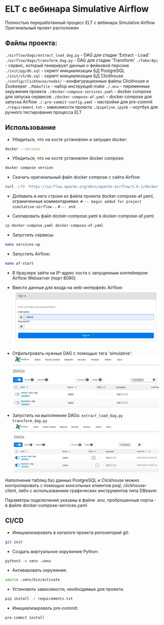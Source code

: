 # ELT с вебинара Simulative Airflow

Полностью переработанный процесс ELT с вебинара Simulative Airflow
Оригинальный проект расположен [](https://github.com/rushawx/airflowWebinarSimulative)


## Файлы проекта:

`./airflow/dags/extract_load_dag.py` - DAG для стадии 'Extract - Load'
`./airflow/dags/transform_dag.py` - DAG для стадии 'Transform'
`./fakerApi` - сервис, который генерирует данные о фейковой персоне
`./init/pg/db.sql` - скрипт инициализации БД PostgreSQL
`./init/ch/db.sql` - скрипт инициализации БД Clickhouse
`./config/clickhouse/node1/` - конфигурационные файлы Clickhouse и Zookeeper
`./Makefile` - набор инструкций make
`./.env` - переменные окружения проекта
`./docker-compose-services.yaml` - docker compose для запуска сервисов
`./docker-compose-af.yaml` - docker compose для запуска Airflow
`./.pre-commit-config.yaml` - настройки для pre-commit
`./requirement.txt` - зависимости проекта
`./pipeline.ipynb` - ноутбук для ручного тестирования процесса ELT

## Использование

- Убедиться, что на хосте установлен и запущен docker:
```sh
docker --version
```

- Убедиться, что на хосте установлен docker compose:
```sh
docker compose version
```

- Скачать оригинальный файл docker compose с сайта Airflow:
```sh
curl -LfO 'https://airflow.apache.org/docs/apache-airflow/3.0.1/docker-compose.yaml'
```

- Добавить в него строки из файла проекта docker-compose-af.yaml, ограниченные комментариями:
`#--- begin added for project simulative-airflow`
...
`#--- end`

- Скопировать файл docker-compose.yaml в docker-compose-af.yaml:
```sh
cp docker-compose.yaml docker-compose-af.yaml
```

- Запустить сервисы:
```sh
make services-up
```

- Запустить Airflow:
```sh
make af-start
```

- В браузере зайти на IP-адрес хоста с запущенным контейнером Airflow Webserver (порт 8080) 

- Ввести данные для входа на web-интерфейс Airflow:
![1.login](img/1.login.jpg)

- Отфильтровать нужные DAG с помощью тега 'simulative':
![2.filter](img/2.filter.jpg)

- Запустить на выполнение DAGs:
`extract_load_dag.py`
`transform_dag.py`
![3.run](img/3.run.jpg)

Наполнение таблиц баз данных PostgreSQL и Clickhouse можно контролировать с помощью
консольных клиентов psql, clickhouse-client, либо с использованием графических инструментов
типа DBeaver.

Параметры подключения указаны в файле .env, проброшенные порты - в файле docker-compose-services.yaml

## CI/CD

- Инициализировать в каталоге проекта репозиторий git:
```sh
git init
```

- Создать виртуальное окружение Python:
```sh
python3 -m venv .venv
```

- Активировать окружение:
```sh
source .venv/bin/activate
```

- Установить зависимости, необходимые для проекта:
```sh
pip install -r requirements.txt
```

- Инициализировать pre-commit:
```sh
pre-commit install
```

